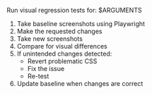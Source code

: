 Run visual regression tests for: $ARGUMENTS

1. Take baseline screenshots using Playwright
2. Make the requested changes
3. Take new screenshots
4. Compare for visual differences
5. If unintended changes detected:
   - Revert problematic CSS
   - Fix the issue
   - Re-test
6. Update baseline when changes are correct